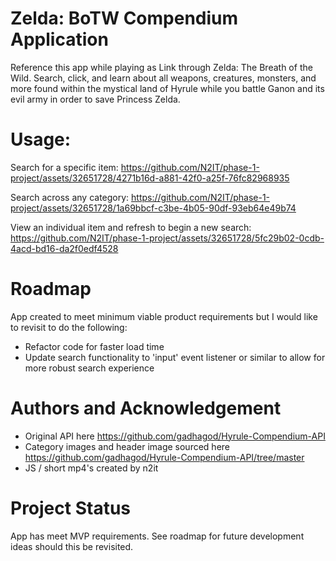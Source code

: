 # Zelda: BoTW Compendium Application
Reference this app while playing as Link through Zelda: The Breath of the Wild.
Search, click, and learn about all weapons, creatures, monsters, and more found within the mystical land of Hyrule while you battle Ganon and its evil army in order to save Princess Zelda.

# Usage:
Search for a specific item:
https://github.com/N2IT/phase-1-project/assets/32651728/4271b16d-a881-42f0-a25f-76fc82968935

Search across any category:
https://github.com/N2IT/phase-1-project/assets/32651728/1a69bbcf-c3be-4b05-90df-93eb64e49b74

View an individual item and refresh to begin a new search:
https://github.com/N2IT/phase-1-project/assets/32651728/5fc29b02-0cdb-4acd-bd16-da2f0edf4528

# Roadmap
App created to meet minimum viable product requirements but I would like to revisit to do the following:
- Refactor code for faster load time
- Update search functionality to 'input' event listener or similar to allow for more robust search experience

# Authors and Acknowledgement
- Original API here https://github.com/gadhagod/Hyrule-Compendium-API
- Category images and header image sourced here https://github.com/gadhagod/Hyrule-Compendium-API/tree/master
- JS / short mp4's created by n2it

# Project Status
App has meet MVP requirements. 
See roadmap for future development ideas should this be revisited.


